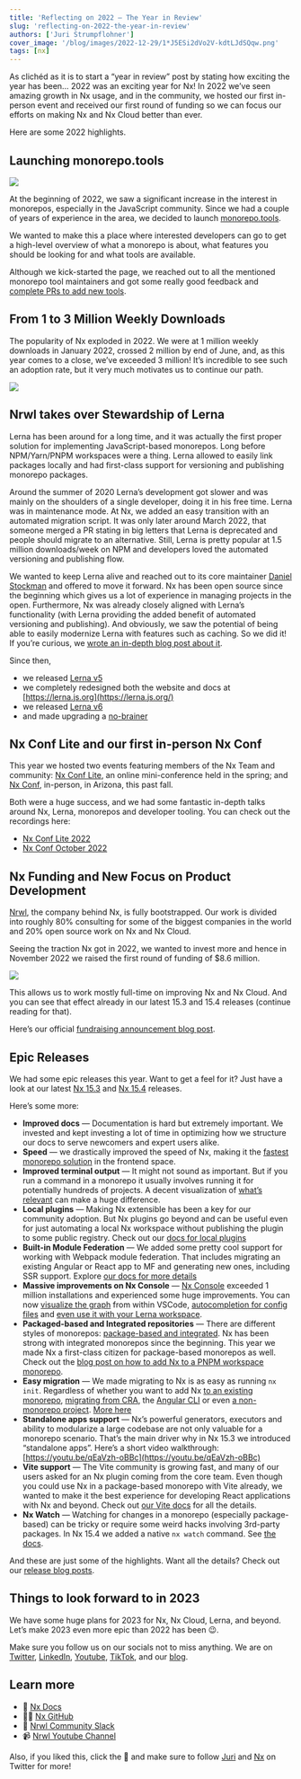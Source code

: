 ```yaml
---
title: 'Reflecting on 2022 — The Year in Review'
slug: 'reflecting-on-2022-the-year-in-review'
authors: ['Juri Strumpflohner']
cover_image: '/blog/images/2022-12-29/1*J5ESi2dVo2V-kdtLJdSQqw.png'
tags: [nx]
---
```


As clichéd as it is to start a “year in review” post by stating how exciting the year has been… 2022 was an exciting year for Nx! In 2022 we’ve seen amazing growth in Nx usage, and in the community, we hosted our first in-person event and received our first round of funding so we can focus our efforts on making Nx and Nx Cloud better than ever.

Here are some 2022 highlights.

## Launching monorepo.tools

![](/blog/images/2022-12-29/0*3dvDD8t4xQY8N2KM.avif)

At the beginning of 2022, we saw a significant increase in the interest in monorepos, especially in the JavaScript community. Since we had a couple of years of experience in the area, we decided to launch [monorepo.tools](https://monorepo.tools/).

We wanted to make this a place where interested developers can go to get a high-level overview of what a monorepo is about, what features you should be looking for and what tools are available.

Although we kick-started the page, we reached out to all the mentioned monorepo tool maintainers and got some really good feedback and [complete PRs to add new tools](https://github.com/nrwl/monorepo.tools/pull/32).

## From 1 to 3 Million Weekly Downloads

The popularity of Nx exploded in 2022. We were at 1 million weekly downloads in January 2022, crossed 2 million by end of June, and, as this year comes to a close, we’ve exceeded 3 million! It’s incredible to see such an adoption rate, but it very much motivates us to continue our path.

![](/blog/images/2022-12-29/0*Ftd4gN7Ka81gkx8H.avif)

## Nrwl takes over Stewardship of Lerna

Lerna has been around for a long time, and it was actually the first proper solution for implementing JavaScript-based monorepos. Long before NPM/Yarn/PNPM workspaces were a thing. Lerna allowed to easily link packages locally and had first-class support for versioning and publishing monorepo packages.

Around the summer of 2020 Lerna’s development got slower and was mainly on the shoulders of a single developer, doing it in his free time. Lerna was in maintenance mode. At Nx, we added an easy transition with an automated migration script. It was only later around March 2022, that someone merged a PR stating in big letters that Lerna is deprecated and people should migrate to an alternative. Still, Lerna is pretty popular at 1.5 million downloads/week on NPM and developers loved the automated versioning and publishing flow.

We wanted to keep Lerna alive and reached out to its core maintainer [Daniel Stockman](https://twitter.com/evocateur) and offered to move it forward. Nx has been open source since the beginning which gives us a lot of experience in managing projects in the open. Furthermore, Nx was already closely aligned with Lerna’s functionality (with Lerna providing the added benefit of automated versioning and publishing). And obviously, we saw the potential of being able to easily modernize Lerna with features such as caching. So we did it! If you’re curious, we [wrote an in-depth blog post about it](https://medium.com/lerna-is-dead-long-live-lerna-61259f97dbd9?sk=60349b9dc0be3ff730ad052c4cf69df3).

Since then,

- we released [Lerna v5](https://medium.com/lerna-5-1-new-website-new-guides-new-lerna-example-repo-distributed-caching-support-and-speed-64d66410bec7?sk=fc349af13ce1935a7ca149b4f3c123c3)
- we completely redesigned both the website and docs at [https://lerna.js.org](https://lerna.js.org/)
- we released [Lerna v6](https://medium.com/lerna-reborn-whats-new-in-v6-10aec6e9091c?sk=05bfe6160d197277daab6a14cf94f82f)
- and made upgrading a [no-brainer](https://medium.com/upgrade-your-lerna-workspace-make-it-fast-and-modern-a8d17c4f95a2?sk=6171be4f0ea70e81e1fbdef5db2af5e5)

## Nx Conf Lite and our first in-person Nx Conf

This year we hosted two events featuring members of the Nx Team and community: [Nx Conf Lite](https://youtube.com/playlist?list=PLakNactNC1dGmYYdDqWTMae5YiC_DRrTx), an online mini-conference held in the spring; and [Nx Conf](https://youtube.com/playlist?list=PLakNactNC1dGicwFn2Y5L9yYm7kh22wyH), in-person, in Arizona, this past fall.

Both were a huge success, and we had some fantastic in-depth talks around Nx, Lerna, monorepos and developer tooling. You can check out the recordings here:

- [Nx Conf Lite 2022](https://www.youtube.com/playlist?list=PLakNactNC1dGmYYdDqWTMae5YiC_DRrTx)
- [Nx Conf October 2022](https://www.youtube.com/watch?v=RgPOLDRTHWw&list=PLakNactNC1dGicwFn2Y5L9yYm7kh22wyH)

## Nx Funding and New Focus on Product Development

[Nrwl](/company), the company behind Nx, is fully bootstrapped. Our work is divided into roughly 80% consulting for some of the biggest companies in the world and 20% open source work on Nx and Nx Cloud.

Seeing the traction Nx got in 2022, we wanted to invest more and hence in November 2022 we raised the first round of funding of $8.6 million.

![](/blog/images/2022-12-29/0*RhkH7lAJrKLm6abn.avif)

This allows us to work mostly full-time on improving Nx and Nx Cloud. And you can see that effect already in our latest 15.3 and 15.4 releases (continue reading for that).

Here’s our official [fundraising announcement blog post](https://medium.com/from-bootstrapped-to-venture-backed-nx-raises-8-6m-2ae2228eff76?sk=b6e3b9959f2298c3e03b8dbba09b05ea).

## Epic Releases

We had some epic releases this year. Want to get a feel for it? Just have a look at our latest [Nx 15.3](https://medium.com/nx-15-3-standalone-projects-vite-task-graph-and-more-3ed23f7827ed?sk=6f924b58b80f0d46ea1d5fe02f74d8fe) and [Nx 15.4](https://medium.com/nx-15-4-vite-4-support-a-new-nx-watch-command-and-more-77cbf6c9a711?sk=c5a82dc1872a1892659ceb1497e42aae) releases.

Here’s some more:

- **Improved docs** — Documentation is hard but extremely important. We invested and kept investing a lot of time in optimizing how we structure our docs to serve newcomers and expert users alike.
- **Speed** — we drastically improved the speed of Nx, making it the [fastest monorepo solution](https://github.com/vsavkin/large-monorepo) in the frontend space.
- **Improved terminal output** — It might not sound as important. But if you run a command in a monorepo it usually involves running it for potentially hundreds of projects. A decent visualization of [what’s relevant](https://twitter.com/NxDevTools/status/1520085544008503298) can make a huge difference.
- **Local plugins** — Making Nx extensible has been a key for our community adoption. But Nx plugins go beyond and can be useful even for just automating a local Nx workspace without publishing the plugin to some public registry. Check out our [docs for local plugins](/plugin-features/create-your-own-plugin#local-workspace-plugins)
- **Built-in Module Federation** — We added some pretty cool support for working with Webpack module federation. That includes migrating an existing Angular or React app to MF and generating new ones, including SSR support. Explore [our docs for more details](/recipes/module-federation)
- **Massive improvements on Nx Console** — [Nx Console](/core-features/integrate-with-editors) exceeded 1 million installations and experienced some huge improvements. You can now [visualize the graph](https://youtu.be/ZST_rmhzRXI) from within VSCode, [autocompletion for config files](https://youtu.be/zR2abex3AtY) and [even use it with your Lerna workspace](https://youtu.be/-oPfa7zET1o).
- **Packaged-based and Integrated repositories** — There are different styles of monorepos: [package-based and integrated](/concepts/integrated-vs-package-based). Nx has been strong with integrated monorepos since the beginning. This year we made Nx a first-class citizen for package-based monorepos as well. Check out the [blog post on how to add Nx to a PNPM workspace monorepo](https://dev.to/nx/setup-a-monorepo-with-pnpm-workspaces-and-speed-it-up-with-nx-1eem).
- **Easy migration** — We made migrating to Nx is as easy as running `nx init`. Regardless of whether you want to add Nx [to an existing monorepo](/recipes/adopting-nx/adding-to-monorepo), [migrating from CRA](/recipes/adopting-nx/migration-cra), the [Angular CLI](/recipes/adopting-nx/migration-angular) or even [a non-monorepo project](/recipes/adopting-nx/adding-to-existing-project). [More here](https://youtu.be/KBFQZw5ynFs?t=314)
- **Standalone apps support** — Nx’s powerful generators, executors and ability to modularize a large codebase are not only valuable for a monorepo scenario. That’s the main driver why in Nx 15.3 we introduced “standalone apps”. Here’s a short video walkthrough: [https://youtu.be/qEaVzh-oBBc](https://youtu.be/qEaVzh-oBBc)
- **Vite support** — The Vite community is growing fast, and many of our users asked for an Nx plugin coming from the core team. Even though you could use Nx in a package-based monorepo with Vite already, we wanted to make it the best experience for developing React applications with Nx and beyond. Check out [our Vite docs](/packages/vite) for all the details.
- **Nx Watch** — Watching for changes in a monorepo (especially package-based) can be tricky or require some weird hacks involving 3rd-party packages. In Nx 15.4 we added a native `nx watch` command. See [the docs](/recipes/other/workspace-watching).

And these are just some of the highlights. Want all the details? Check out our [release blog posts](/blog?filterBy=release).

## Things to look forward to in 2023

We have some huge plans for 2023 for Nx, Nx Cloud, Lerna, and beyond. Let’s make 2023 even more epic than 2022 has been 😉.

Make sure you follow us on our socials not to miss anything. We are on [Twitter](https://twitter.com/nxdevtools), [LinkedIn](https://www.linkedin.com/company/nrwl), [Youtube](https://www.youtube.com/@nxdevtools), [TikTok](https://www.tiktok.com/@nxdevtools), and our [blog](/blog).

## Learn more

- 🧠 [Nx Docs](/getting-started/intro)
- 👩‍💻 [Nx GitHub](https://github.com/nrwl/nx)
- 💬 [Nrwl Community Slack](https://go.nx.dev/community)
- 📹 [Nrwl Youtube Channel](https://www.youtube.com/@nxdevtools)

Also, if you liked this, click the 👏 and make sure to follow [Juri](https://twitter.com/juristr) and [Nx](https://twitter.com/nxdevtools) on Twitter for more!
